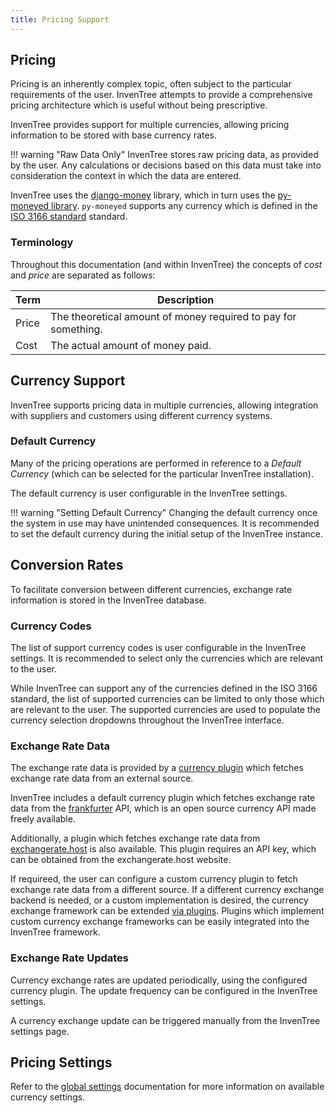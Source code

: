 ```yaml
---
title: Pricing Support
---
```


## Pricing

Pricing is an inherently complex topic, often subject to the particular requirements of the user. InvenTree attempts to provide a comprehensive pricing architecture which is useful without being prescriptive.

InvenTree provides support for multiple currencies, allowing pricing information to be stored with base currency rates.

!!! warning "Raw Data Only"
    InvenTree stores raw pricing data, as provided by the user. Any calculations or decisions based on this data must take into consideration the context in which the data are entered.

InvenTree uses the [django-money](https://github.com/django-money/django-money) library, which in turn uses the [py-moneyed library](https://py-moneyed.readthedocs.io/en/latest/index.html). `py-moneyed` supports any currency which is defined in the [ISO 3166 standard](https://en.wikipedia.org/wiki/List_of_ISO_3166_country_codes) standard.


### Terminology

Throughout this documentation (and within InvenTree) the concepts of *cost* and *price* are separated as follows:

| Term | Description |
| --- | --- |
| Price | The theoretical amount of money required to pay for something. |
| Cost | The actual amount of money paid. |


## Currency Support

InvenTree supports pricing data in multiple currencies, allowing integration with suppliers and customers using different currency systems.

### Default Currency

Many of the pricing operations are performed in reference to a *Default Currency* (which can be selected for the particular InvenTree installation).

The default currency is user configurable in the InvenTree settings.

!!! warning "Setting Default Currency"
    Changing the default currency once the system in use may have unintended consequences. It is recommended to set the default currency during the initial setup of the InvenTree instance.

## Conversion Rates

To facilitate conversion between different currencies, exchange rate information is stored in the InvenTree database.

### Currency Codes

The list of support currency codes is user configurable in the InvenTree settings. It is recommended to select only the currencies which are relevant to the user.

While InvenTree can support any of the currencies defined in the ISO 3166 standard, the list of supported currencies can be limited to only those which are relevant to the user. The supported currencies are used to populate the currency selection dropdowns throughout the InvenTree interface.


### Exchange Rate Data

The exchange rate data is provided by a [currency plugin](../plugins/mixins/currency.md) which fetches exchange rate data from an external source.

InvenTree includes a default currency plugin which fetches exchange rate data from the [frankfurter](https://frankfurter.dev/) API, which is an open source currency API made freely available.

Additionally, a plugin which fetches exchange rate data from [exchangerate.host](https://exchangerate.host/) is also available. This plugin requires an API key, which can be obtained from the exchangerate.host website.

If requireed, the user can configure a custom currency plugin to fetch exchange rate data from a different source. If a different currency exchange backend is needed, or a custom implementation is desired, the currency exchange framework can be extended [via plugins](../plugins/mixins/currency.md). Plugins which implement custom currency exchange frameworks can be easily integrated into the InvenTree framework.

### Exchange Rate Updates

Currency exchange rates are updated periodically, using the configured currency plugin. The update frequency can be configured in the InvenTree settings.

A currency exchange update can be triggered manually from the InvenTree settings page.

## Pricing Settings

Refer to the [global settings](../settings/global.md#pricing-and-currency) documentation for more information on available currency settings.
